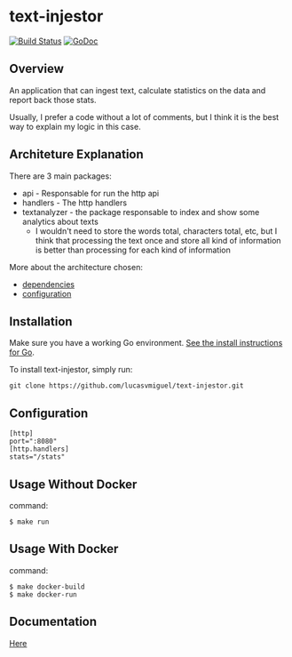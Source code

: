 # text-injestor
[![Build Status](https://travis-ci.org/lucasvmiguel/text-injestor.svg?branch=master)](https://travis-ci.org/lucasvmiguel/text-injestor)
[![GoDoc](https://godoc.org/github.com/lucasvmiguel/text-injestor?status.svg)](https://godoc.org/github.com/lucasvmiguel/text-injestor)

## Overview

An application that can ingest text, calculate statistics on the data
and report back those stats.

Usually, I prefer a code without a lot of comments, but I think it is the best way to explain my logic in this case.

## Architeture Explanation

There are 3 main packages:
* api - Responsable for run the http api
* handlers - The http handlers
* textanalyzer - the package responsable to index and show some analytics about texts
  * I wouldn't need to store the words total, characters total, etc, but I think that processing the text once and store all kind of information is better than processing for each kind of information


More about the architecture chosen:
* [dependencies](https://medium.com/@LucasVieiraDev/dependencies-in-golang-projects-f46a11fef832)
* [configuration](https://medium.com/@LucasVieiraDev/configuration-in-golang-packages-6bcda76d011b)

## Installation

Make sure you have a working Go environment. [See
the install instructions for Go](http://golang.org/doc/install.html).

To install text-injestor, simply run:
```
git clone https://github.com/lucasvmiguel/text-injestor.git
```

## Configuration

```
[http]
port=":8080"
[http.handlers]
stats="/stats"
```

## Usage Without Docker

command:
```
$ make run
```

## Usage With Docker

command:
```
$ make docker-build
$ make docker-run
```

## Documentation

[Here](https://godoc.org/github.com/lucasvmiguel/text-injestor)